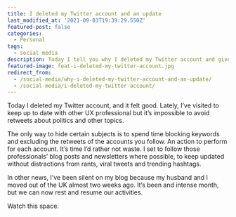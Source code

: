 ```yaml
---
title: I deleted my Twitter account and an update
last_modified_at: '2021-09-03T19:39:29.550Z'
featured-post: false
categories:
  - Personal
tags:
  - social media
description: Today I tell you why I deleted my Twitter account and give you an update on why I've been silent on my blog lately.
featured-image: feat-i-deleted-my-twitter-account.jpg
redirect_from:
  - /social-media/why-i-deleted-my-twitter-account-and-an-update/
  - /social-media/i-deleted-my-twitter-account/
---
```

<p class="lead">Today I deleted my Twitter account, and it felt good. Lately, I’ve visited to keep up to date with other UX professional but it’s impossible to avoid retweets about politics and other topics.</p>

<!--more-->

The only way to hide certain subjects is to spend time blocking keywords and excluding the retweets of the accounts you follow. An action to perform for each account. It’s time I’d rather not waste. I set to follow those professionals’ blog posts and newsletters where possible, to keep updated without distractions from rants, viral tweets and trending hashtags.

In other news, I’ve been silent on my blog because my husband and I moved out of the UK almost two weeks ago. It’s been and intense month, but we can now rest and resume our activities.

<p class="detached">Watch this space.</p>

<!-- <small>Photo by [Chris J. Davis](https://unsplash.com/@chrisjdavis){:target="_blank" rel="noopener"} on Unsplash</small> -->
